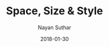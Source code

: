 ---
date: 2018-01-30
title: Space, Size & Style
author: Nayan Suthar
link: https://medium.com/@nynsuthar/space-size-style-aba80f820716
description: Designing components, maintaining consistency and building a harmonious system is a challenge. This is where the understanding of basic elements – space, size and style can help us.
tags:
- process

# ================================
# ARTICLE TAGS AVAILABLE
# ================================
# - animation
# - code
# - contribution
# - design-tokens
# - figma
# - leadership
# - patterns
# - process
# - sketch
# ================================
---